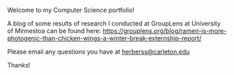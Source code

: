 Welcome to my Computer Science portfolio!

A blog of some results of research I conducted at GroupLens at University of Minnestoa can be found here: https://grouplens.org/blog/ramen-is-more-photogenic-than-chicken-wings-a-winter-break-externship-report/ 

Please email any questions you have at herberss@carleton.edu


Thanks!
